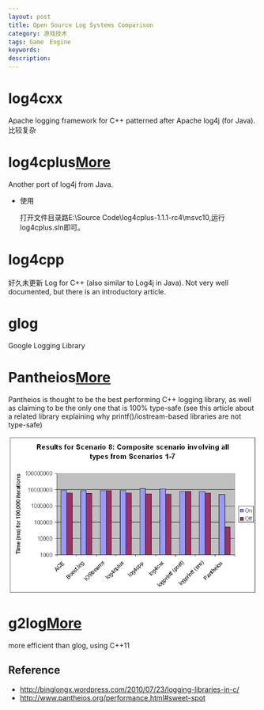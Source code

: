 ```yaml
---
layout: post
title: Open Source Log Systems Comparison
category: 游戏技术
tags: Game　Engine
keywords: 
description: 
---
```

# **log4cxx**

Apache logging framework for C++ patterned after Apache log4j (for Java).
比较复杂


# **log4cplus**[More](http://log4cplus.sourceforge.net/)


Another port of log4j from Java.

* 使用
  
  打开文件目录路E:\\Source Code\\log4cplus-1.1.1-rc4\\msvc10,运行log4cplus.sln即可。

# **log4cpp**

好久未更新
Log for C++ (also similar to Log4j in Java). Not very well documented, but there is an introductory article.

# **glog**


Google Logging Library

# **Pantheios**[More](http://stackoverflow.com/questions/439791/what-is-the-most-efficient-thread-safe-c-logger)

Pantheios is thought to be the best performing C++ logging library, as well as claiming to be the only one that is 100% type-safe (see this article about a related library explaining why printf()/iostream-based libraries are not type-safe)


![](/Resources/第三方库之开源日志库_1.png)


# **g2log**[More](http://www.codeproject.com/Articles/288827/g-log-An-efficient-asynchronous-logger-using-Cplus#TOC_part_2)


more efficient than glog, using C++11


## Reference
* <http://binglongx.wordpress.com/2010/07/23/logging-libraries-in-c/>
* <http://www.pantheios.org/performance.html#sweet-spot>